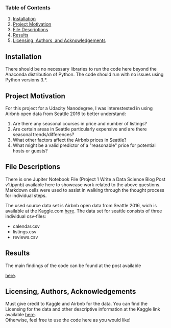 
### Table of Contents

1. [Installation](#installation)
2. [Project Motivation](#motivation)
3. [File Descriptions](#files)
4. [Results](#results)
5. [Licensing, Authors, and Acknowledgements](#licensing)

## Installation <a name="installation"></a>

There should be no necessary libraries to run the code here beyond the Anaconda distribution of Python.  The code should run with no issues using Python versions 3.*.

## Project Motivation<a name="motivation"></a>

For this project for a Udacity Nanodegree, I was interestested in using Airbnb open data from Seattle 2016 to better understand:

1. Are there any seasonal courses in price and number of listings?
2. Are certain areas in Seattle particularly expensive and are there seasonal trends/differences?
3. What other factors affect the Airbnb prices in Seattle?
4. What might be a valid predictor of a "reasonable" price for potential hosts or guests?


## File Descriptions <a name="files"></a>

There is one Jupiter Notebook File (Project 1 Write a Data Science Blog Post v1.ipynb) available here to showcase work related to the above questions. Markdown cells were used to assist in walking through the thought process for individual steps.  

The used source data set is Airbnb open data from Seattle 2016, wich is available at the Kaggle.com [here](https://www.kaggle.com/datasets/airbnb/seattle/data).
The data set for seattle consists of three individual csv-files:
- calendar.csv
- listings.csv
- reviews.csv

## Results<a name="results"></a>

The main findings of the code can be found at the post available

[here](https://medium.com/@josh_2774/how-do-you-become-a-developer-5ef1c1c68711).

## Licensing, Authors, Acknowledgements<a name="licensing"></a>

Must give credit to Kaggle and Airbnb for the data.  You can find the Licensing for the data and other descriptive information at the Kaggle link available [here](https://www.kaggle.com/datasets/airbnb/seattle/data).  
Otherwise, feel free to use the code here as you would like! 
